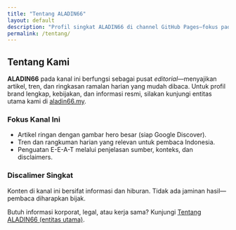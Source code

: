 ```yaml
---
title: "Tentang ALADIN66"
layout: default
description: "Profil singkat ALADIN66 di channel GitHub Pages—fokus pada konten artikel, tren, dan update ramalan."
permalink: /tentang/
---
```


<div class="post">
  <h2>Tentang Kami</h2>
  <p><strong>ALADIN66</strong> pada kanal ini berfungsi sebagai pusat <em>editorial</em>—menyajikan artikel, tren, dan ringkasan ramalan harian yang mudah dibaca. Untuk profil brand lengkap, kebijakan, dan informasi resmi, silakan kunjungi entitas utama kami di <a href="https://aladin66.my" rel="noopener">aladin66.my</a>.</p>

  <h3>Fokus Kanal Ini</h3>
  <ul>
    <li>Artikel ringan dengan gambar hero besar (siap Google Discover).</li>
    <li>Tren dan rangkuman harian yang relevan untuk pembaca Indonesia.</li>
    <li>Penguatan E-E-A-T melalui penjelasan sumber, konteks, dan disclaimers.</li>
  </ul>

  <h3>Discalimer Singkat</h3>
  <p>Konten di kanal ini bersifat informasi dan hiburan. Tidak ada jaminan hasil—pembaca diharapkan bijak.</p>

  <p>Butuh informasi korporat, legal, atau kerja sama? Kunjungi <a href="https://aladin66.my/tentang/" rel="noopener">Tentang ALADIN66 (entitas utama)</a>.</p>
</div>

<!-- JSON-LD Organization ringkas untuk kanal ini -->
<script type="application/ld+json">
{
  "@context":"https://schema.org",
  "@type":"Organization",
  "name":"ALADIN66",
  "url":"{{ site.url }}",
  "logo":"{{ 'https://cdn.qriscloud.asia/files/images/aladin66/logo-aladin66.png' | absolute_url }}",
  "sameAs":[
    "https://aladin66.my/",
    "https://www.bocoranprediksi.org/",
    "https://aladin66teko.pro/",
    "https://aladin66toto.com/",
    "https://aladin.fyi/",
    "https://aladin66.site/",
    "https://www.alladin66.net/",
    "https://aladin66.life/",
    "https://aladin66official.com/",
    "https://aladin66login.com/",
    "https://totomacau.pro/"
  ]
}
</script>
